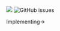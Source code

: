 

<img  src="[https://img.shields.io/github/issues/AbhishekDaulatkar/webapp](https://img.shields.io/badge/React-18.2.0-blue?style=flat&logo=react)">
<span> </span>
<img alt="GitHub issues" src="https://img.shields.io/github/issues/AbhishekDaulatkar/webapp">
  
Implementing->

